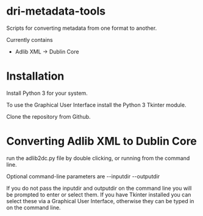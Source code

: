 # dri-metadata-tools
Scripts for converting metadata from one format to another.

Currently contains

- Adlib XML -> Dublin Core

# Installation
Install Python 3 for your system.

To use the Graphical User Interface install the Python 3 Tkinter module.

Clone the repository from Github.

# Converting Adlib XML to Dublin Core
run the adlib2dc.py file by double clicking, or running from the command line.

Optional command-line parameters are --inputdir --outputdir

If you do not pass the inputdir and outputdir on the command line you will be prompted to enter or select them. If you have Tkinter installed you can select these via a Graphical User Interface, otherwise they can be typed in on the command line.


